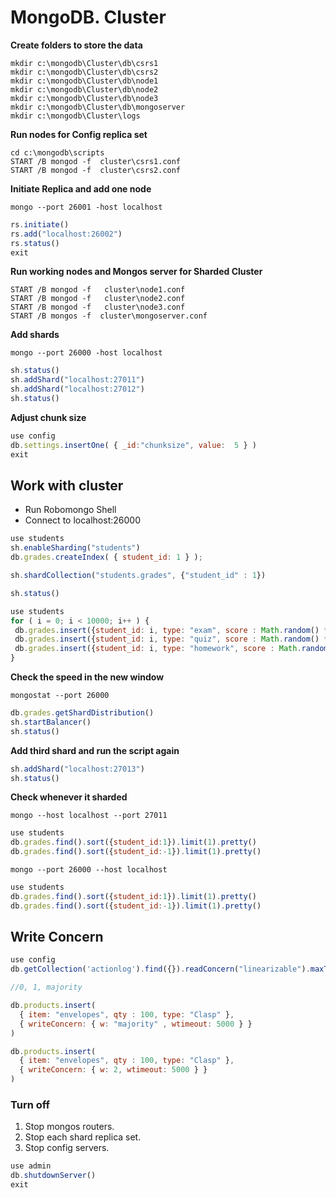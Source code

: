 # MongoDB. Cluster

**Create folders to store the data**

	mkdir c:\mongodb\Cluster\db\csrs1
	mkdir c:\mongodb\Cluster\db\csrs2
	mkdir c:\mongodb\Cluster\db\node1
	mkdir c:\mongodb\Cluster\db\node2
	mkdir c:\mongodb\Cluster\db\node3
	mkdir c:\mongodb\Cluster\db\mongoserver
	mkdir c:\mongodb\Cluster\logs


**Run nodes for Config replica set**

	cd c:\mongodb\scripts
	START /B mongod -f  cluster\csrs1.conf
	START /B mongod -f  cluster\csrs2.conf

**Initiate Replica and add one node**

	mongo --port 26001 -host localhost
 ```javascript
rs.initiate() 
rs.add("localhost:26002")
rs.status()
exit
 ```

**Run working nodes and Mongos server for Sharded Cluster**

	START /B mongod -f   cluster\node1.conf
	START /B mongod -f   cluster\node2.conf
	START /B mongod -f   cluster\node3.conf
	START /B mongos -f  cluster\mongoserver.conf

**Add shards**

	mongo --port 26000 -host localhost 
 ```javascript
sh.status()
sh.addShard("localhost:27011")
sh.addShard("localhost:27012")
sh.status()
```
**Adjust chunk size**
 ```javascript
use config 
db.settings.insertOne( { _id:"chunksize", value:  5 } )
exit
```

## Work with cluster
 - Run Robomongo Shell
 - Connect to localhost:26000

 ```javascript
use students
sh.enableSharding("students")
db.grades.createIndex( { student_id: 1 } );

sh.shardCollection("students.grades", {"student_id" : 1})

sh.status()

use students
for ( i = 0; i < 10000; i++ ) {
  db.grades.insert({student_id: i, type: "exam", score : Math.random() * 100 }); 
  db.grades.insert({student_id: i, type: "quiz", score : Math.random() * 100 }); 
  db.grades.insert({student_id: i, type: "homework", score : Math.random() * 100 });
}
```

**Check the speed in the new window**

	mongostat --port 26000 
	
 ```javascript
db.grades.getShardDistribution()
sh.startBalancer()
sh.status()
```

**Add third shard and run the script again**

```javascript
sh.addShard("localhost:27013")
sh.status()
```

**Check whenever it sharded**
	
	mongo --host localhost --port 27011
 ```javascript
use students
db.grades.find().sort({student_id:1}).limit(1).pretty()
db.grades.find().sort({student_id:-1}).limit(1).pretty()
```

	mongo --port 26000 --host localhost
 ```javascript
use students
db.grades.find().sort({student_id:1}).limit(1).pretty()
db.grades.find().sort({student_id:-1}).limit(1).pretty() 
```


## Write Concern
 ```javascript
use config
db.getCollection('actionlog').find({}).readConcern("linearizable").maxTimeMS(10000)

//0, 1, majority

db.products.insert(
   { item: "envelopes", qty : 100, type: "Clasp" },
   { writeConcern: { w: "majority" , wtimeout: 5000 } }
)

db.products.insert(
   { item: "envelopes", qty : 100, type: "Clasp" },
   { writeConcern: { w: 2, wtimeout: 5000 } }
)
 ```
 
 
### Turn off

1. Stop mongos routers. 
2. Stop each shard replica set. 
3. Stop config servers.
 ```javascript
use admin
db.shutdownServer()
exit
```
 
 